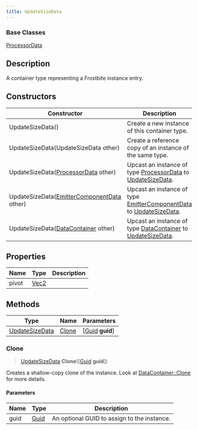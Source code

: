 ```yaml
---
title: UpdateSizeData
---
```

### Base Classes

[ProcessorData](ProcessorData)

## Description

A container type representing a Frostbite instance entry.

## Constructors

| Constructor                                                               | Description                                                                                                         |
| ------------------------------------------------------------------------- | ------------------------------------------------------------------------------------------------------------------- |
| UpdateSizeData()                                                          | Create a new instance of this container type.                                                                       |
| UpdateSizeData(UpdateSizeData other)                                      | Create a reference copy of an instance of the same type.                                                            |
| UpdateSizeData([ProcessorData](ProcessorData) other)                      | Upcast an instance of type [ProcessorData](ProcessorData) to [UpdateSizeData](UpdateSizeData).                      |
| UpdateSizeData([EmitterComponentData](EmitterComponentData) other)        | Upcast an instance of type [EmitterComponentData](EmitterComponentData) to [UpdateSizeData](UpdateSizeData).        |
| UpdateSizeData([DataContainer](/vext/ref/shared/class/datacontainer) other) | Upcast an instance of type [DataContainer](/vext/ref/shared/class/datacontainer) to [UpdateSizeData](UpdateSizeData). |

## Properties

| Name  | Type                              | Description |
| ----- | --------------------------------- | ----------- |
| pivot | [Vec2](/vext/ref/shared/class/Vec2) |             |

## Methods

| Type                             | Name            | Parameters                                     |
| -------------------------------- | --------------- | ---------------------------------------------- |
| [UpdateSizeData](UpdateSizeData) | [Clone](#clone) | \[[Guid](/vext/ref/shared/class/guid) **guid**\] |

### Clone

> [UpdateSizeData](UpdateSizeData) **Clone**(\[[Guid](/vext/ref/shared/class/guid) **guid**\])

Creates a shallow-copy clone of the instance. Look at [DataContainer::Clone](/vext/ref/shared/class/datacontainer#clone) for more details.

#### Parameters

| Name | Type         | Description                                 |
| ---- | ------------ | ------------------------------------------- |
| guid | [Guid](Guid) | An optional GUID to assign to the instance. |
